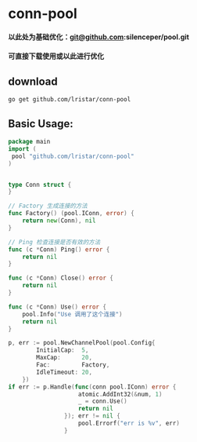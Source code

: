 # conn-pool
#### 以此处为基础优化：git@github.com:silenceper/pool.git
#### 可直接下载使用或以此进行优化

## download
```
go get github.com/lristar/conn-pool
```
## Basic Usage:

```go
package main
import (
 pool "github.com/lristar/conn-pool"
)


type Conn struct {
}

// Factory 生成连接的方法
func Factory() (pool.IConn, error) {
	return new(Conn), nil
}

// Ping 检查连接是否有效的方法
func (c *Conn) Ping() error {
	return nil
}

func (c *Conn) Close() error {
	return nil
}

func (c *Conn) Use() error {
	pool.Info("Use 调用了这个连接")
	return nil
}

p, err := pool.NewChannelPool(pool.Config{
		InitialCap:  5,
		MaxCap:      20,
		Fac:         Factory,
		IdleTimeout: 20,
	})
if err := p.Handle(func(conn pool.IConn) error {
					atomic.AddInt32(&num, 1)
					_ = conn.Use()
					return nil
				}); err != nil {
					pool.Errorf("err is %v", err)
				}
```